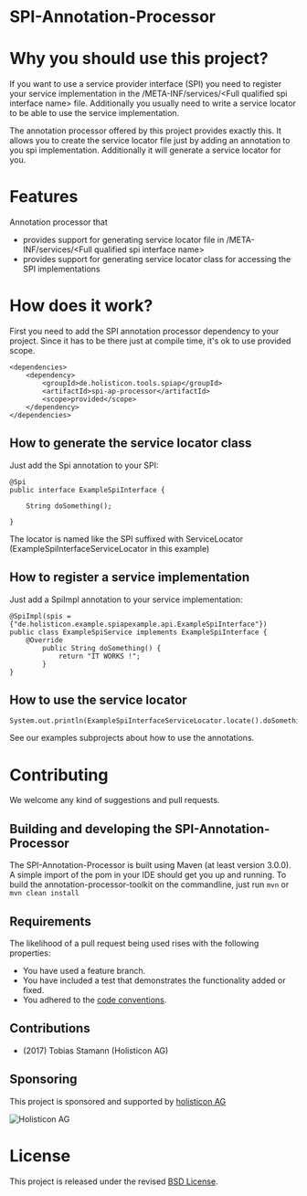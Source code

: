 # SPI-Annotation-Processor


# Why you should use this project?

If you want to use a service provider interface (SPI) you need to register your service implementation in the /META-INF/services/&lt;Full qualified spi interface name&gt; file.
Additionally you usually need to write a service locator to be able to use the service implementation.

The annotation processor offered by this project provides exactly this. It allows you to create the service locator file just by adding an annotation to you spi implementation.
Additionally it will generate a service locator for you.  

# Features
Annotation processor that
- provides support for generating service locator file in /META-INF/services/&lt;Full qualified spi interface name&gt;
- provides support for generating service locator class for accessing the SPI implementations

# How does it work?

First you need to add the SPI annotation processor dependency to your project.
Since it has to be there just at compile time, it's ok to use provided scope.

	<dependencies>
	    <dependency>
	        <groupId>de.holisticon.tools.spiap</groupId>
	        <artifactId>spi-ap-processor</artifactId>
	        <scope>provided</scope>
	    </dependency>
	</dependencies>

## How to generate the service locator class

Just add the Spi annotation to your SPI:

	@Spi
	public interface ExampleSpiInterface {

	    String doSomething();

	}

The locator is named like the SPI suffixed with ServiceLocator (ExampleSpiInterfaceServiceLocator in this example)

## How to register a service implementation

Just add a SpiImpl annotation to your service implementation:

	@SpiImpl(spis = {"de.holisticon.example.spiapexample.api.ExampleSpiInterface"})
	public class ExampleSpiService implements ExampleSpiInterface {
	    @Override
            public String doSomething() {
                return "IT WORKS !";
            }
	}

## How to use the service locator

	System.out.println(ExampleSpiInterfaceServiceLocator.locate().doSomething());


See our examples subprojects about how to use the annotations.


# Contributing

We welcome any kind of suggestions and pull requests.

## Building and developing the SPI-Annotation-Processor

The SPI-Annotation-Processor is built using Maven (at least version 3.0.0).
A simple import of the pom in your IDE should get you up and running. To build the annotation-processor-toolkit on the commandline, just run `mvn` or `mvn clean install`

## Requirements

The likelihood of a pull request being used rises with the following properties:

- You have used a feature branch.
- You have included a test that demonstrates the functionality added or fixed.
- You adhered to the [code conventions](http://www.oracle.com/technetwork/java/javase/documentation/codeconvtoc-136057.html).

## Contributions

- (2017) Tobias Stamann (Holisticon AG)

## Sponsoring

This project is sponsored and supported by [holisticon AG](http://www.holisticon.de/)

![Holisticon AG](/docs/assets/img/sponsors/holisticon-logo.png)

# License

This project is released under the revised [BSD License](LICENSE).
